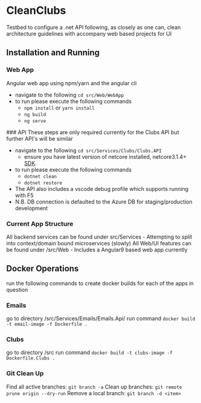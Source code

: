 # CleanClubs

Testbed to configure a .net API following, as closely as one can, clean architecture guidelines with accompany web based projects for UI

## Installation and Running

### Web App

Angular web app using npm/yarn and the angular cli

- navigate to the following `cd src/Web/WebApp`
- to run please execute the following commands
  - `npm install` or `yarn install`
  - `ng build`
  - `ng serve`

### API
These steps are only required currently for the Clubs API but further API's will be similar

- navigate to the following `cd src/Services/Clubs/Clubs.API`
  - ensure you have latest version of netcore installed, netcore3.1.4+ [SDK](https://dotnet.microsoft.com/download).
- to run please execute the following commands
  - `dotnet clean`
  - `dotnet restore`
- The API also includes a vscode debug profile which supports running with F5
- N.B. DB connection is defaulted to the Azure DB for staging/production development

### Current App Structure

All backend services can be found under src/Services - Attempting to split into context/domain bound microservices (slowly)
All Web/UI features can be found under /src/Web - Includes a Angular9 based web app currently

## Docker Operations

run the following commands to create docker builds for each of the apps in question

### Emails

go to directory /src/Services/Emails/Emails.Api/
run command `docker build -t email-image -f Dockerfile .`

### Clubs

go to directory /src
run command `docker build -t clubs-image -f Dockerfile.Clubs .`

### Git Clean Up

Find all active branches: `git branch -a`
Clean up branches: `git remote prune origin --dry-run`
Remove a local branch: `git branch -d <item>`
